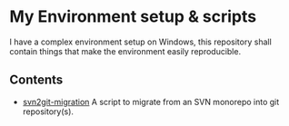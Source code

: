 # My Environment setup & scripts
I have a complex environment setup on Windows, this repository shall contain things that make the environment easily reproducible.

## Contents
 * [svn2git-migration](svn2git-migration) A script to migrate from an SVN monorepo into git repository(s).

